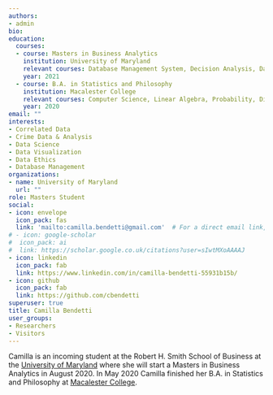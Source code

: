 ```yaml
---
authors:
- admin
bio: 
education:
  courses:
  - course: Masters in Business Analytics
    institution: University of Maryland
    relevant courses: Database Management System, Decision Analysis, Data Processing and Analysis, Data Models and Decisions
    year: 2021
  - course: B.A. in Statistics and Philosophy
    institution: Macalester College
    relevant courses: Computer Science, Linear Algebra, Probability, Discrete Mathematics, Statistical Modeling, Data Science, Machine Learning, Correlated Data, Logic, Bayesian Statistics, Causal Inference, Database Management Systems
    year: 2020
email: ""
interests:
- Correlated Data
- Crime Data & Analysis
- Data Science
- Data Visualization 
- Data Ethics
- Database Management
organizations:
- name: University of Maryland
  url: ""
role: Masters Student
social:
- icon: envelope
  icon_pack: fas
  link: 'mailto:camilla.bendetti@gmail.com'  # For a direct email link, use "mailto:test@example.org".
# - icon: google-scholar
#  icon_pack: ai
#  link: https://scholar.google.co.uk/citations?user=sIwtMXoAAAAJ
- icon: linkedin
  icon_pack: fab
  link: https://www.linkedin.com/in/camilla-bendetti-55931b15b/
- icon: github
  icon_pack: fab
  link: https://github.com/cbendetti
superuser: true
title: Camilla Bendetti
user_groups:
- Researchers
- Visitors
---
```


Camilla is an incoming student at the Robert H. Smith School of Business at the [University of Maryland](https://www.rhsmith.umd.edu/) where she will start a Masters in Business Analytics in August 2020. In May 2020 Camilla finished her B.A. in Statistics and Philosophy at [Macalester College](https://www.macalester.edu/).
